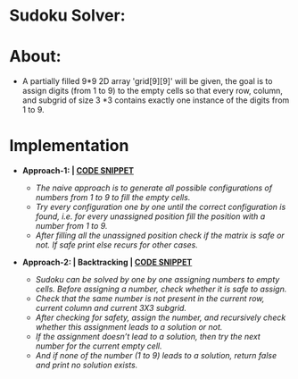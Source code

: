 # Sudoku Solver:
# About:
* A partially filled 9*9 2D array 'grid[9][9]' will be given, the goal is to assign digits (from 1 to 9) to the empty cells so that every row, column, and subgrid of size 3 *3 contains exactly one instance of the digits from 1 to 9.<br>
# Implementation
* <b>Approach-1: | [CODE SNIPPET]()</b>
  <i>
  * The naive approach is to generate all possible configurations of numbers from 1 to 9 to fill the empty cells.
  * Try every configuration one by one until the correct configuration is found, i.e. for every unassigned position fill the position with a number from 1 to 9.
  * After filling all the unassigned position check if the matrix is safe or not. If safe print else recurs for other cases.</i>
  
* <b>Approach-2: | Backtracking | [CODE SNIPPET]()</b>
  <i>
  * Sudoku can be solved by one by one assigning numbers to empty cells. Before assigning a number, check whether it is safe to assign.
  * Check that the same number is not present in the current row, current column and current 3X3 subgrid.
  * After checking for safety, assign the number, and recursively check whether this assignment leads to a solution or not.
  * If the assignment doesn’t lead to a solution, then try the next number for the current empty cell.
  * And if none of the number (1 to 9) leads to a solution, return false and print no solution exists.</i>
